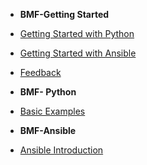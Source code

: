 - **BMF-Getting Started**
- [Getting Started with Python](common/python-getting-started.md)
- [Getting Started with Ansible](common/ansible-getting-started.md)
- [Feedback](feedback.md)


- **BMF- Python**
- [Basic Examples](bmf/python-basic-examples.md)


- **BMF-Ansible**
- [Ansible Introduction](bmf/ansible-getting-started.md)

